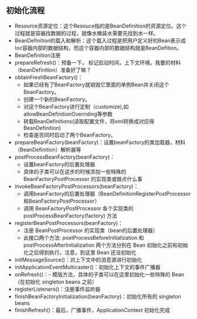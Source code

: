 ## 初始化流程

- Resource资源定位：这个Resouce指的是BeanDefinition的资源定位。这个过程就是容器找数据的过程，就像水桶装水需要先找到水一样。
- BeanDefinition的载入和解析：这个载入过程是把用户定义好的Bean表示成Ioc容器内部的数据结构，而这个容器内部的数据结构就是BeanDefition。
- BeanDefinition注册
- prepareRefresh()：预备一下， 标记启动时间，上下文环境，我要的材料（beanDefinition）准备好了嘛？
- obtainFreshBeanFactory()：
    - 如果已经有了BeanFactory就销毁它里面的单例Bean并关闭这个BeanFactory。
    - 创建一个新的BeanFactory。
    - 对这个BeanFactory进行定制（customize),如allowBeanDefinitionOverriding等参数
    - 转载BeanDefinitions(读取配置文件，将xml转换成对应得BeanDefinition)
    - 检查是否同时启动了两个BeanFactory。
- prepareBeanFactory(beanFactory)：设置beanFactory的类加载器，材料（BeanDefinition）解析器等
- postProcessBeanFactory(beanFactory)：
    - 设置beanFactory的后置处理器
    - 具体的子类可以在这步的时候添加一些特殊的 BeanFactoryPostProcessor 的实现类或做点什么事
- invokeBeanFactoryPostProcessors(beanFactory)：
    - 调用beanFactory的后置处理器（BeanDefinitionRegisterPostProcessor和BeanFactoryPostProcessor）
    - 调用 BeanFactoryPostProcessor 各个实现类的 postProcessBeanFactory(factory) 方法
- registerBeanPostProcessors(beanFactory)：
    - 注册 BeanPostProcessor 的实现类（bean的后置处理器）
    - 此接口两个方法: postProcessBeforeInitialization 和 postProcessAfterInitialization 两个方法分别在 Bean 初始化之前和初始化之后得到执行。注意，到这里 Bean 还没初始化
- initMessageSource()：对上下文中的消息源进行初始化
- initApplicationEventMulticaster()：初始化上下文的事件广播器
- onRefresh()：- 模版方法，具体的子类可以在这里初始化一些特殊的 Bean（在初始化 singleton beans 之前）
- registerListeners()：注册事件监听器
- finishBeanFactoryInitialization(beanFactory)：初始化所有的 singleton beans
- finishRefresh()：最后，广播事件，ApplicationContext 初始化完成

